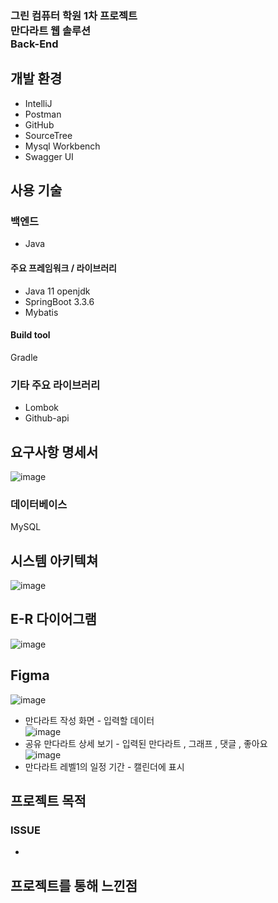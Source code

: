 ### 그린 컴퓨터 학원 1차 프로젝트<br/>만다라트 웹 솔루션<br/>Back-End


## 개발 환경
- IntelliJ
- Postman
- GitHub
- SourceTree
- Mysql Workbench
- Swagger UI

## 사용 기술

### 백엔드
- Java 

#### 주요 프레임워크 / 라이브러리
- Java 11 openjdk
- SpringBoot 3.3.6
- Mybatis

#### Build tool
Gradle

### 기타 주요 라이브러리
- Lombok
- Github-api

## 요구사항 명세서
![image](https://github.com/user-attachments/assets/84a092cf-6c0d-4ed1-9ae9-446a3db642f2)

### 데이터베이스
MySQL

## 시스템 아키텍쳐
![image](https://github.com/user-attachments/assets/fcee2ade-f164-4d47-b640-d031f3aa2e6c)

## E-R 다이어그램
![image](https://github.com/user-attachments/assets/b0e7ce5b-b1ee-4d3b-8c00-0d62bad20bc6)

## Figma 
![image](https://github.com/user-attachments/assets/1f611f81-c493-490c-ba70-0075685897dd)</br>
- 만다라트 작성 화면 - 입력할 데이터 </br>
![image](https://github.com/user-attachments/assets/1098e6eb-9bef-4524-bd6f-0a12affcbf8d)</br>
- 공유 만다라트 상세 보기 - 입력된 만다라트 , 그래프 , 댓글 , 좋아요</br>
![image](https://github.com/user-attachments/assets/6247d14f-cba8-40db-8885-0f46cea304b4)</br>
- 만다라트 레벨1의 일정 기간 - 캘린더에 표시 </br>




## 프로젝트 목적

### ISSUE
- 

## 프로젝트를 통해 느낀점



